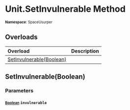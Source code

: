 # Unit.SetInvulnerable Method

<small>**Namespace**: SpaceUsurper</small>

## Overloads

<div markdown="1" class="member-table">

| Overload | Description |
| :------- | ----------- |
| [SetInvulnerable(Boolean)](#Boolean_) |  | 

</div>

## SetInvulnerable(Boolean)
### Parameters
#### <small>[Boolean](https://docs.microsoft.com/en-us/dotnet/api/system.boolean?view=netframework-4.5)</small> `invulnerable`

